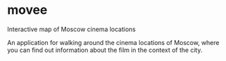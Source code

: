 # movee
Interactive map of Moscow cinema locations

An application for walking around the cinema locations of Moscow, where you can find out information about the film in the context of the city.

